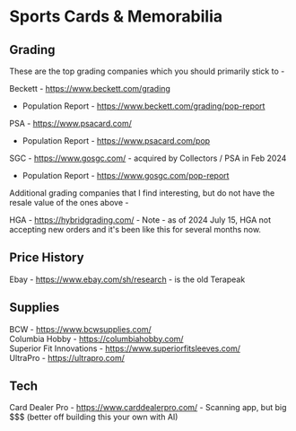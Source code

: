 # Sports Cards & Memorabilia

## Grading

These are the top grading companies which you should primarily stick to -<br />

Beckett - https://www.beckett.com/grading<br />
- Population Report - https://www.beckett.com/grading/pop-report<br />

PSA - https://www.psacard.com/<br />
- Population Report - https://www.psacard.com/pop<br />

SGC - https://www.gosgc.com/ - acquired by Collectors / PSA in Feb 2024<br />
- Population Report - https://www.gosgc.com/pop-report<br />

Additional grading companies that I find interesting, but do not have the resale value of the ones above -<br />

HGA - https://hybridgrading.com/ - Note - as of 2024 July 15, HGA not accepting new orders and it's been like this for several months now.<br />

## Price History

Ebay - https://www.ebay.com/sh/research - is the old Terapeak<br />

## Supplies

BCW - https://www.bcwsupplies.com/<br />
Columbia Hobby - https://columbiahobby.com/<br />
Superior Fit Innovations - https://www.superiorfitsleeves.com/<br />
UltraPro - https://ultrapro.com/<br />

## Tech

Card Dealer Pro - https://www.carddealerpro.com/ - Scanning app, but big $$$ (better off building this your own with AI)
